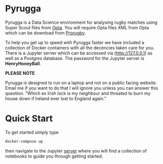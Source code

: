 # Pyrugga

Pyrugga is a Data Science environment for analysing rugby matches using Super Scout files from [Opta](https://www.youtube.com/watch?v=AVmqCoF5qeU). You will require Opta files XML from Opta which can be download from [Prorugby](https://optaprorugby.com).

To help you get up to speed with Pyrugga faster we have included a collection of Docker containers with all the decencies taken care for you.  There is a Jupyter server which can be accessed via (http://127.0.0.1) as well as a Postgres database. The password for the Jupyter server is **HenryHoneyBall**.

**PLEASE NOTE**

 Pyrugga is designed to run on a laptop and not on a public facing website. Email me if you want to do that I will ignore you unless you can answer this question. "Which ex Irish lock is my neighbour and threated to burn my house down if Ireland ever lost to England again."

# Quick Start

To get started simply type

```bash
docker-compose up
```

then navigate to the Jupyter [server](http://127.0.0.1) where you will find a collection of notebooks to guide you through getting started.

